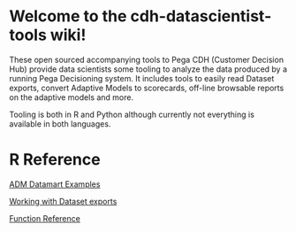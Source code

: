 # Welcome to the cdh-datascientist-tools wiki!

These open sourced accompanying tools to Pega CDH (Customer Decision Hub) provide data scientists some tooling to analyze the data produced by a running Pega Decisioning system. It includes tools to easily read Dataset exports, convert Adaptive Models to scorecards, off-line browsable reports on the adaptive models and more. 

Tooling is both in R and Python although currently not everything is available in both languages.

# R Reference

[ADM Datamart Examples](https://pegasystems.github.io/cdh-datascientist-tools/articles/adm-reporting.html)

[Working with Dataset exports](https://pegasystems.github.io/cdh-datascientist-tools/articles/adhoc-datasetanalysis.html)

[Function Reference](https://pegasystems.github.io/cdh-datascientist-tools/reference/index.html)
